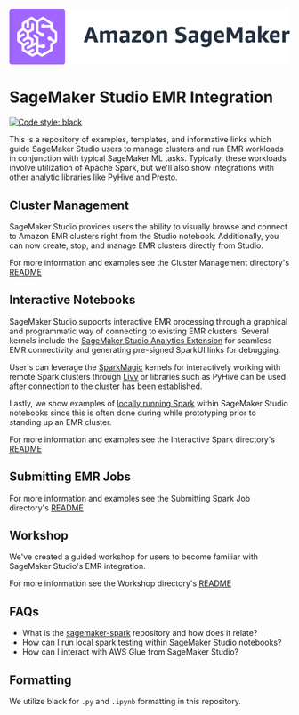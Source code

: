 ![SageMaker](https://github.com/aws/amazon-sagemaker-examples/raw/master/_static/sagemaker-banner.png)

# SageMaker Studio EMR Integration
[![Code style: black](https://img.shields.io/badge/code%20style-black-000000.svg)](https://github.com/psf/black)

This is a repository of examples, templates, and informative links which guide SageMaker Studio users
to manage clusters and run EMR workloads in conjunction with typical SageMaker ML tasks. Typically, these workloads 
involve utilization of Apache Spark, but we'll also show integrations with other analytic libraries like PyHive and 
Presto.

## Cluster Management
SageMaker Studio provides users the ability to visually browse and connect to Amazon EMR clusters right from the Studio 
notebook. Additionally, you can now create, stop, and manage EMR clusters directly from Studio.

For more information and examples see the Cluster Management directory's [README](cluster_management/README.md)

## Interactive Notebooks
SageMaker Studio supports interactive EMR processing through a graphical and programmatic way of connecting to 
existing EMR clusters. Several kernels include the 
[SageMaker Studio Analytics Extension](https://pypi.org/project/sagemaker-studio-analytics-extension/) for seamless EMR 
connectivity and generating pre-signed SparkUI links for debugging. 

User's can leverage the [SparkMagic](https://github.com/jupyter-incubator/sparkmagic) kernels for
interactively working with remote Spark clusters through [Livy](http://livy.incubator.apache.org./) or libraries such 
as PyHive can be used after connection to the cluster has been established.

Lastly, we show examples of [locally running Spark](interactive_notebooks/LocalSpark) within SageMaker Studio 
notebooks since this is often done during while prototyping prior to standing up an EMR cluster.

For more information and examples see the Interactive Spark directory's [README](interactive_notebooks/README.md)


## Submitting EMR Jobs

For more information and examples see the Submitting Spark Job directory's [README](job_submission/README.md)


## Workshop
We've created a guided workshop for users to become familiar with SageMaker Studio's EMR integration.

For more information see the Workshop directory's [README](workshop/README.md)

## FAQs
* What is the [sagemaker-spark](https://github.com/aws/sagemaker-spark) repository and how does it relate?
* How can I run local spark testing within SageMaker Studio notebooks?
* How can I interact with AWS Glue from SageMaker Studio?

## Formatting
We utilize black for `.py` and `.ipynb` formatting in this repository. 
